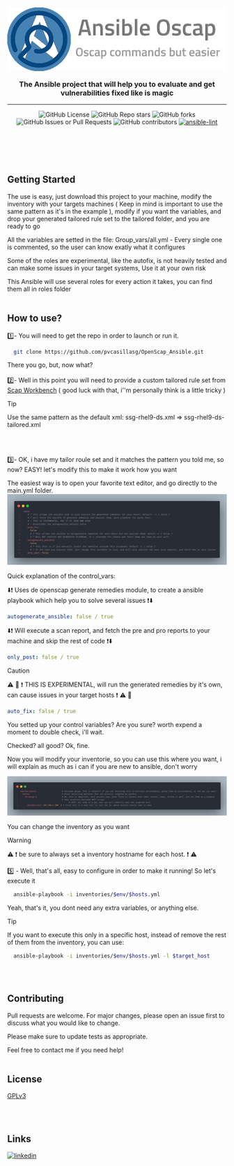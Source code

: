 <div style="text-align: center">
<h3 align="center" dir="auto" class="heading-element" ><img src=imgs/logo.png align="center" >  </br></br>
  The Ansible project that will help you to evaluate and get vulnerabilities fixed like is magic
</h3>
  <hr>
</div>
<div align="center">

![GitHub License](https://img.shields.io/github/license/pvcasillasg/OpenScap_Ansible)
![GitHub Repo stars](https://img.shields.io/github/stars/pvcasillasg/OpenScap_Ansible)
![GitHub forks](https://img.shields.io/github/forks/pvcasillasg/OpenScap_Ansible)
![GitHub Issues or Pull Requests](https://img.shields.io/github/issues/pvcasillasg/OpenScap_Ansible)
![GitHub contributors](https://img.shields.io/github/contributors/pvcasillasg/OpenScap_Ansible)
[![ansible-lint](https://github.com/pvcasillasg/OpenScap_Ansible/actions/workflows/ansible-lint.yml/badge.svg)](https://github.com/pvcasillasg/OpenScap_Ansible/actions/workflows/ansible-lint.yml)

</div>
</br></br></br></br>

## Getting Started

The use is easy, just download this project to your machine, modify the inventory with your targets machines ( Keep in mind is important to use the same pattern as it's in the example ), modify if you want the variables, and drop your generated tailored rule set to the tailored folder, and you are ready to go

All the variables are setted in the file: Group_vars/all.yml - Every single one is commented, so the user can know exatly what it configures

Some of the roles are experimental, like the autofix, is not heavily tested and can make some issues in your target systems, Use it at your own risk

This Ansible will use several roles for every action it takes, you can find them all in roles folder
</br>
</br>

## How to use?

:one:- You will need to get the repo in order to launch or run it.

```bash
  git clone https://github.com/pvcasillasg/OpenScap_Ansible.git
```

There you go, but, now what?
</br>
</br>
:two:- Well in this point you will need to provide a custom tailored rule set from [Scap Workbench](https://www.open-scap.org/tools/scap-workbench/) ( good luck with that, i''m personally think is a little tricky )

> [!TIP]
> Use the same pattern as the default xml: ssg-rhel9-ds.xml => ssg-rhel9-ds-tailored.xml

</br>
</br>

:three:- OK, i have my tailor roule set and it matches the pattern you told me, so now?
EASY! let's modify this to make it work how you want

The easiest way is to open your favorite text editor, and go directly to the main.yml folder.
![Control Vars Snippet](imgs/control_vars.png)

Quick explanation of the control_vars:

:arrow_down::heavy_exclamation_mark: Uses de openscap generate remedies module, to create a ansible playbook which help you to solve several issues :heavy_exclamation_mark::arrow_down:

```yaml
autogenerate_ansible: false / true
```

:arrow_down::heavy_exclamation_mark: Will execute a scan report, and fetch the pre and pro reports to your machine and skip the rest of code :heavy_exclamation_mark::arrow_down:

```yaml
only_post: false / true
```

> [!CAUTION]
> :warning: :construction: :heavy_exclamation_mark: THIS IS EXPERIMENTAL, will run the generated remedies by it's own, can cause issues in your target hosts :heavy_exclamation_mark: :warning: :construction:

```yaml
auto_fix: false / true
```

You setted up your control variables? Are you sure? worth expend a moment to double check, i'll wait.

Checked? all good? Ok, fine.

Now you will modify your inventorie, so you can use this where you want, i will explain as much as i can if you are new to ansible, don't worry

![Inventory snippet](imgs/inventory.png)

You can change the inventory as you want

> [!WARNING]
> :warning: :heavy_exclamation_mark: be sure to always set a inventory hostname for each host. :heavy_exclamation_mark: :warning:

:five: - Well, that's all, easy to configure in order to make it running!
So let's execute it

```bash
  ansible-playbook -i inventories/$env/$hosts.yml
```

Yeah, that's it, you dont need any extra variables, or anything else.

> [!TIP]
> If you want to execute this only in a specific host, instead of remove the rest of them from the inventory, you can use:

```bash
  ansible-playbook -i inventories/$env/$hosts.yml -l $target_host
```

</br></br>

## Contributing

Pull requests are welcome. For major changes, please open an issue first
to discuss what you would like to change.

Please make sure to update tests as appropriate.

Feel free to contact me if you need help!
</br></br>

## License

[GPLv3](https://choosealicense.com/licenses/gpl-3.0/)

</br></br>

## Links

[![linkedin](https://img.shields.io/badge/linkedin-0A66C2?style=for-the-badge&logo=linkedin&logoColor=white)](https://www.linkedin.com/in/pablovcasillas/)
